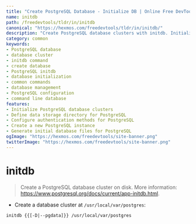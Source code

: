 ```yaml
---
title: "Create PostgreSQL Database - Initialize DB | Online Free DevTools by Hexmos"
name: initdb
path: /freedevtools/tldr/in/initdb
canonical: "https://hexmos.com/freedevtools/tldr/in/initdb/"
description: "Create PostgreSQL database clusters with initdb. Initialize a new PostgreSQL instance and configure storage locations. Free online tool, no registration required."
category: common
keywords:
- PostgreSQL database
- database cluster
- initdb command
- create database
- PostgreSQL initdb
- database initialization
- common commands
- database management
- PostgreSQL configuration
- command line database
features:
- Initialize PostgreSQL database clusters
- Define data storage directory for PostgreSQL
- Configure authentication methods for PostgreSQL
- Create a new PostgreSQL instance
- Generate initial database files for PostgreSQL
ogImage: "https://hexmos.com/freedevtools/site-banner.png"
twitterImage: "https://hexmos.com/freedevtools/site-banner.png"
---
```


# initdb

> Create a PostgreSQL database cluster on disk.
> More information: <https://www.postgresql.org/docs/current/app-initdb.html>.

- Create a database cluster at `/usr/local/var/postgres`:

`initdb {{[-D|--pgdata]}} /usr/local/var/postgres`
